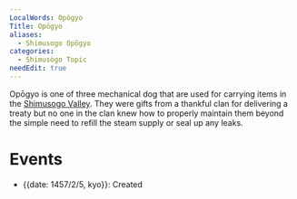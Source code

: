 ```yaml
---
LocalWords: Opōgyo
Title: Opōgyo
aliases:
  - Shimusogo Opōgyo
categories:
  - Shimusògo Topic
needEdit: true
---
```


Opōgyo is one of three mechanical dog that are used for carrying items in the [Shimusogo Valley](). They were gifts from a thankful clan for delivering a treaty but no one in the clan knew how to properly maintain them beyond the simple need to refill the steam supply or seal up any leaks.

# Events

* {{date: 1457/2/5, kyo}}: Created
